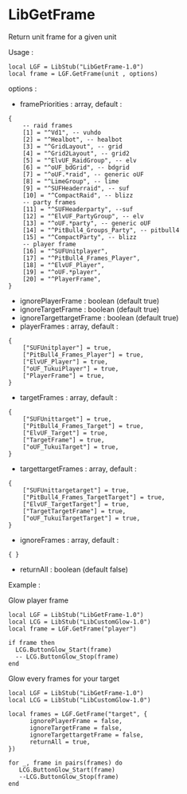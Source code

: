 # LibGetFrame

Return unit frame for a given unit

Usage :
```
local LGF = LibStub("LibGetFrame-1.0")
local frame = LGF.GetFrame(unit , options)
```

options :

  - framePriorities : array, default :
```
{
    -- raid frames
    [1] = "^Vd1", -- vuhdo
    [2] = "^Healbot", -- healbot
    [3] = "^GridLayout", -- grid
    [4] = "^Grid2Layout", -- grid2
    [5] = "^ElvUF_RaidGroup", -- elv
    [6] = "^oUF_bdGrid", -- bdgrid
    [7] = "^oUF.*raid", -- generic oUF
    [8] = "^LimeGroup", -- lime
    [9] = "^SUFHeaderraid", -- suf
    [10] = "^CompactRaid", -- blizz
    -- party frames
    [11] = "^SUFHeaderparty", --suf
    [12] = "^ElvUF_PartyGroup", -- elv
    [13] = "^oUF.*party", -- generic oUF
    [14] = "^PitBull4_Groups_Party", -- pitbull4
    [15] = "^CompactParty", -- blizz
    -- player frame
    [16] = "^SUFUnitplayer",
    [17] = "^PitBull4_Frames_Player",
    [18] = "^ElvUF_Player",
    [19] = "^oUF.*player",
    [20] = "^PlayerFrame",
}
```
  - ignorePlayerFrame : boolean (default true)
  - ignoreTargetFrame : boolean (default true)
  - ignoreTargettargetFrame : boolean (default true)
  - playerFrames : array, default :
```
{
    ["SUFUnitplayer"] = true,
    ["PitBull4_Frames_Player"] = true,
    ["ElvUF_Player"] = true,
    ["oUF_TukuiPlayer"] = true,
    ["PlayerFrame"] = true,
}
```
  - targetFrames : array, default :
```
{
    ["SUFUnittarget"] = true,
    ["PitBull4_Frames_Target"] = true,
    ["ElvUF_Target"] = true,
    ["TargetFrame"] = true,
    ["oUF_TukuiTarget"] = true,
}
```
  - targettargetFrames : array, default :
```
{
    ["SUFUnittargetarget"] = true,
    ["PitBull4_Frames_TargetTarget"] = true,
    ["ElvUF_TargetTarget"] = true,
    ["TargetTargetFrame"] = true,
    ["oUF_TukuiTargetTarget"] = true,
}
```
  - ignoreFrames : array, default :
```
{ }
```
  - returnAll : boolean (default false)

Example :

Glow player frame
```
local LGF = LibStub("LibGetFrame-1.0")
local LCG = LibStub("LibCustomGlow-1.0")
local frame = LGF.GetFrame("player")

if frame then
  LCG.ButtonGlow_Start(frame)
  -- LCG.ButtonGlow_Stop(frame)
end
```

Glow every frames for your target
```
local LGF = LibStub("LibGetFrame-1.0")
local LCG = LibStub("LibCustomGlow-1.0")

local frames = LGF.GetFrame("target", {
      ignorePlayerFrame = false,
      ignoreTargetFrame = false,
      ignoreTargettargetFrame = false,
      returnAll = true,
})

for _, frame in pairs(frames) do
   LCG.ButtonGlow_Start(frame)
   --LCG.ButtonGlow_Stop(frame)
end
```
